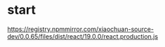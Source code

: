 # start

https://registry.npmmirror.com/xiaochuan-source-dev/0.0.65/files/dist/react/19.0.0/react.production.js


